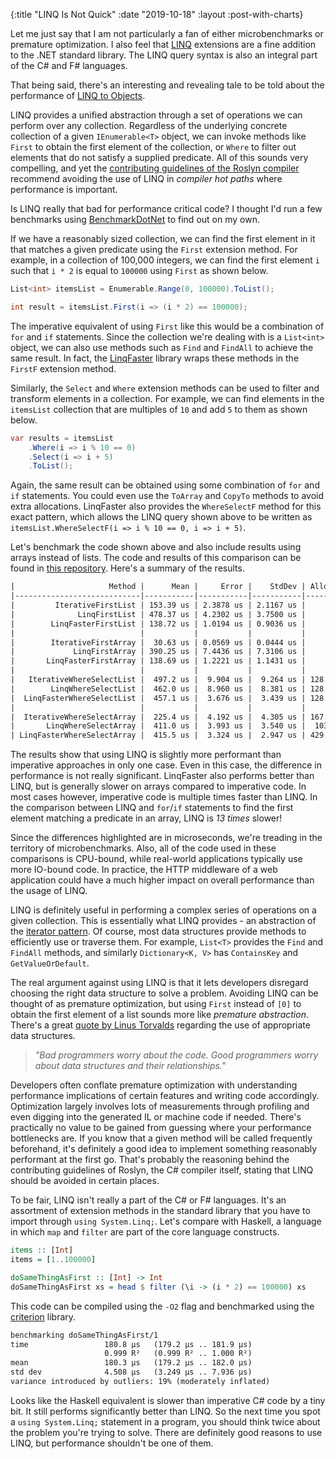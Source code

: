 {:title "LINQ Is Not Quick"
 :date "2019-10-18"
 :layout :post-with-charts}

Let me just say that I am not particularly a fan of either 
microbenchmarks or premature optimization. I also feel that
[LINQ](https://docs.microsoft.com/en-us/dotnet/csharp/programming-guide/concepts/linq/introduction-to-linq-queries)
extensions are a fine addition to the .NET standard library. The LINQ query
syntax is also an integral part of the C# and F# languages.

That being said, there's an interesting and revealing tale to be told about the
performance of [LINQ to Objects](https://docs.microsoft.com/en-us/dotnet/csharp/programming-guide/concepts/linq/linq-to-objects).

<!--more-->

LINQ provides a unified abstraction through a set of operations we can perform
over any collection. Regardless of the underlying concrete collection of a given
`IEnumerable<T>` object, we can invoke methods like `First` to
obtain the first element of the collection, or `Where` to filter out
elements that do not satisfy a supplied predicate. All of this sounds very
compelling, and yet the [contributing guidelines of the Roslyn compiler](https://github.com/dotnet/roslyn/blob/5addcdeec3f2c4dc99b07507ca4f558aa91a0586/CONTRIBUTING.md#csharp)
recommend avoiding the use of LINQ in _compiler hot paths_ where performance is
important.

Is LINQ really that bad for performance critical code? I thought I'd run a few 
benchmarks using [BenchmarkDotNet](https://github.com/dotnet/BenchmarkDotNet) to
find out on my own.

If we have a reasonably sized collection, we can find the first element in it
that matches a given predicate using the `First` extension method. For example,
in a collection of 100,000 integers, we can find the first element `i` such that
`i * 2` is equal to `100000` using `First` as shown below.

```csharp
List<int> itemsList = Enumerable.Range(0, 100000).ToList();

int result = itemsList.First(i => (i * 2) == 100000);
```

The imperative equivalent of using `First` like this would be a
combination of `for` and `if` statements. Since the collection we're
dealing with is a `List<int>` object, we can also use methods such as
`Find` and `FindAll` to achieve the same result. In fact, the
[LinqFaster](https://github.com/jackmott/LinqFaster) library wraps these methods
in the `FirstF` extension method.

Similarly, the `Select` and `Where` extension methods can be used to
filter and transform elements in a collection. For example, we can find elements
in the `itemsList` collection that are multiples of `10` and add `5` to them as
shown below.

```csharp
var results = itemsList
    .Where(i => i % 10 == 0)
    .Select(i => i + 5)
    .ToList();
```

Again, the same result can be obtained using some combination of `for` and `if`
statements. You could even use the `ToArray` and `CopyTo` methods to avoid
extra allocations. LinqFaster also provides the `WhereSelectF` method for this
exact pattern, which allows the LINQ query shown above to be written as 
`itemsList.WhereSelectF(i => i % 10 == 0, i => i + 5)`.

Let's benchmark the code shown above and also include results using arrays
instead of lists. The code and results of this comparison can be found in
[this repository](https://github.com/darth10/linq-performance). Here's a 
summary of the results.

```html
|                     Method |      Mean |     Error |    StdDev | Allocated |
|----------------------------|-----------|-----------|-----------|-----------|
|         IterativeFirstList | 153.39 us | 2.3878 us | 2.1167 us |         - |
|              LinqFirstList | 478.37 us | 4.2302 us | 3.7500 us |      40 B |
|        LinqFasterFirstList | 138.72 us | 1.0194 us | 0.9036 us |         - |
|                            |           |           |           |           |
|        IterativeFirstArray |  30.63 us | 0.0569 us | 0.0444 us |         - |
|             LinqFirstArray | 390.25 us | 7.4436 us | 7.3106 us |      32 B |
|       LinqFasterFirstArray | 138.69 us | 1.2221 us | 1.1431 us |         - |
|                            |           |           |           |           |
|   IterativeWhereSelectList |  497.2 us |  9.904 us |  9.264 us | 128.33 KB |
|        LinqWhereSelectList |  462.0 us |  8.960 us |  8.381 us | 128.48 KB |
|  LinqFasterWhereSelectList |  457.1 us |  3.676 us |  3.439 us | 128.33 KB |
|                            |           |           |           |           |
|  IterativeWhereSelectArray |  225.4 us |  4.192 us |  4.305 us | 167.41 KB |
|       LinqWhereSelectArray |  411.0 us |  3.993 us |  3.540 us |  103.8 KB |
| LinqFasterWhereSelectArray |  415.5 us |  3.324 us |  2.947 us | 429.73 KB |
```

<div id="postchart1" class="chart"></div>

The results show that using LINQ is slightly more performant than
imperative approaches in only one case. Even in this case, the difference in
performance is not really significant. LinqFaster also performs better than
LINQ, but is generally slower on arrays compared to imperative code.
In most cases however, imperative code is multiple times faster than LINQ. In
the comparison between LINQ and `for`/`if` statements to find the first element
matching a predicate in an array, LINQ is _13 times_ slower!

Since the differences highlighted are in microseconds, we're treading in
the territory of microbenchmarks. Also, all of the code used in these
comparisons is CPU-bound, while real-world applications typically use
more IO-bound code. In practice, the HTTP middleware of a web application could
have a much higher impact on overall performance than the usage of LINQ.

LINQ is definitely useful in performing a complex series of operations on a
given collection. This is essentially what LINQ provides - an abstraction of the
[iterator pattern](https://en.wikipedia.org/wiki/Iterator_pattern).
Of course, most data structures provide methods to efficiently use or traverse
them. For example, `List<T>` provides the `Find` and `FindAll` methods, and 
similarly `Dictionary<K, V>` has `ContainsKey` and `GetValueOrDefault`.

The real argument against using LINQ is that it lets developers disregard
choosing the right data structure to solve a problem. Avoiding LINQ can be
thought of as premature optimization, but using `First` instead of `[0]` to
obtain the first element of a list sounds more like _premature abstraction_. 
There's a great 
[quote by Linus Torvalds](https://softwareengineering.stackexchange.com/questions/163185/torvalds-quote-about-good-programmer) 
regarding the use of appropriate data structures.

> _"Bad programmers worry about the code._
_Good programmers worry about data structures and their relationships."_

Developers often conflate premature optimization with understanding performance
implications of certain features and writing code accordingly. Optimization
largely involves lots of measurements through profiling and even digging into
the generated IL or machine code if needed. There's practically no value to be
gained from guessing where your performance bottlenecks are. If you know that a
given method will be called frequently beforehand, it's definitely a good idea
to implement something reasonably performant at the first go. That's probably 
the reasoning behind the contributing guidelines of Roslyn, the C# compiler
itself, stating that LINQ should be avoided in certain places.

To be fair, LINQ isn't really a part of the C# or F# languages. It's an
assortment of extension methods in the standard library that you have to import
through `using System.Linq;`. Let's compare with Haskell, a language in which
`map` and `filter` are part of the core language constructs.

```haskell
items :: [Int]
items = [1..100000]

doSameThingAsFirst :: [Int] -> Int
doSameThingAsFirst xs = head $ filter (\i -> (i * 2) == 100000) xs
```

This code can be compiled using the `-O2` flag and benchmarked using the
[criterion](https://hackage.haskell.org/package/criterion) library.

```html
benchmarking doSameThingAsFirst/1
time                 180.8 μs   (179.2 μs .. 181.9 μs)
                     0.999 R²   (0.999 R² .. 1.000 R²)
mean                 180.3 μs   (179.2 μs .. 182.0 μs)
std dev              4.508 μs   (3.249 μs .. 7.936 μs)
variance introduced by outliers: 19% (moderately inflated)
```

<div id="postchart2" class="chart"></div>

Looks like the Haskell equivalent is slower than imperative C# code by a tiny
bit. It still performs significantly better than LINQ. So the next time you
spot a `using System.Linq;` statement in a program, you should think twice about
the problem you're trying to solve. There are definitely good reasons to use
LINQ, but performance shouldn't be one of them.

<script type="text/javascript" src="linq-is-not-quick/chart.js" defer></script>
